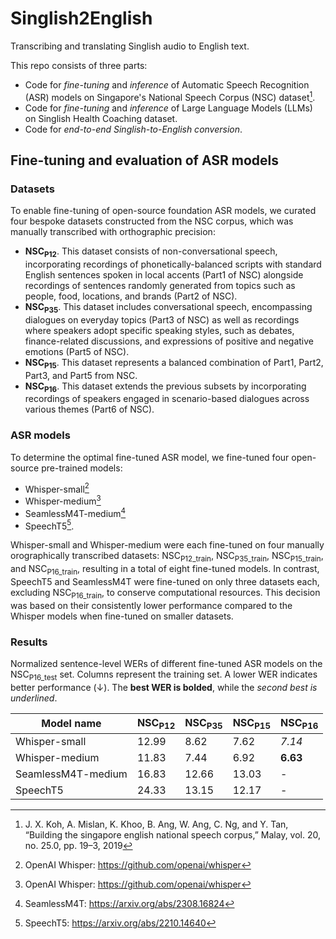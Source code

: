 # Singlish2English
Transcribing and translating Singlish audio to English text.

This repo consists of three parts:
- Code for *fine-tuning* and *inference* of Automatic Speech Recognition (ASR) models on Singapore's National Speech Corpus (NSC) dataset[^1].
- Code for *fine-tuning* and *inference* of Large Language Models (LLMs) on Singlish Health Coaching dataset.
- Code for *end-to-end Singlish-to-English conversion*.


## Fine-tuning and evaluation of ASR models

### Datasets

To enable fine-tuning of open-source foundation ASR models, we curated four bespoke datasets constructed from the NSC corpus, which was manually transcribed with orthographic precision:

- **NSC<sub>P12</sub>**. This dataset consists of non-conversational speech, incorporating recordings of phonetically-balanced scripts with standard English sentences spoken in local accents (Part1 of NSC) alongside recordings of sentences randomly generated from topics such as people, food, locations, and brands (Part2 of NSC).
- **NSC<sub>P35</sub>**. This dataset includes conversational speech, encompassing dialogues on everyday topics (Part3 of NSC) as well as recordings where speakers adopt specific speaking styles, such as debates, finance-related discussions, and expressions of positive and negative emotions (Part5 of NSC).
- **NSC<sub>P15</sub>**. This dataset represents a balanced combination of Part1, Part2, Part3, and Part5 from NSC. 
- **NSC<sub>P16</sub>**. This dataset extends the previous subsets by incorporating recordings of speakers engaged in scenario-based dialogues across various themes (Part6 of NSC).


### ASR models

To determine the optimal fine-tuned ASR model, we fine-tuned four open-source pre-trained models:
- Whisper-small[^2]
- Whisper-medium[^2]
- SeamlessM4T-medium[^3]
- SpeechT5[^4].

Whisper-small and Whisper-medium were each fine-tuned on four manually orographically transcribed datasets: NSC<sub>P12_train</sub>, NSC<sub>P35_train</sub>, NSC<sub>P15_train</sub>, and NSC<sub>P16_train</sub>, resulting in a total of eight fine-tuned models. In contrast, SpeechT5 and SeamlessM4T were fine-tuned on only three datasets each, excluding NSC<sub>P16_train</sub>, to conserve computational resources. This decision was based on their consistently lower performance compared to the Whisper models when fine-tuned on smaller datasets.


### Results

Normalized sentence-level WERs of different fine-tuned ASR models on the NSC<sub>P16_test</sub> set. Columns represent the training set. A lower WER indicates better performance (↓). The **best WER is bolded**, while the _second best is underlined_.

| Model name              | NSC<sub>P12</sub> | NSC<sub>P35</sub> | NSC<sub>P15</sub> | NSC<sub>P16</sub> |
|--------------------------|-------------------|-------------------|-------------------|-------------------|
| Whisper-small            | 12.99             | 8.62              | 7.62              | _7.14_            |
| Whisper-medium           | 11.83             | 7.44              | 6.92              | **6.63**          |
| SeamlessM4T-medium       | 16.83             | 12.66             | 13.03             | -                 |
| SpeechT5                 | 24.33             | 13.15             | 12.17             | -                 |


[^1]: J. X. Koh, A. Mislan, K. Khoo, B. Ang, W. Ang, C. Ng, and Y. Tan, “Building the singapore english national speech corpus,” Malay, vol. 20, no. 25.0, pp. 19–3, 2019
[^2]: OpenAI Whisper: https://github.com/openai/whisper  
[^3]: SeamlessM4T: https://arxiv.org/abs/2308.16824  
[^4]: SpeechT5: https://arxiv.org/abs/2210.14640
